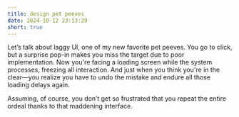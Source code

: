 ```yaml
---
title: design pet peeves
date: 2024-10-12 23:13:29
short: true
---
```


Let’s talk about laggy UI, one of my new favorite pet peeves. You go to click, but a surprise pop-in makes you miss the target due to poor implementation. Now you're facing a loading screen while the system processes, freezing all interaction. And just when you think you're in the clear—you realize you have to undo the mistake and endure all those loading delays again.

Assuming, of course, you don’t get so frustrated that you repeat the entire ordeal thanks to that maddening interface.
